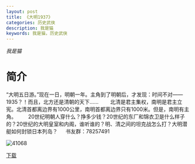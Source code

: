 ```yaml
---
layout: post
title: 《大明1937》
categories: 历史武侠
description: 我是猫
keywords: 我是猫，历史武侠
---
```

*我是猫*

# 简介

“大明五日游。”现在一日，明朝一年。主角到了明朝后，才发现：时间不对——1935？！而且，北方还是清朝的天下……
　　北清是君主集权，南明是君主立宪。北清首都离边界有1000公里，南明首都离边界只有1000米。但是，南明有主角。
　　20世纪明朝人穿什么？挣多少钱？20世纪的东厂和锦衣卫是什么样子的？20世纪的大明皇室和内阁，谁听谁的？明、清之间的坦克战怎么打？大明潜艇如何封锁日本列岛？ 
　 书友群：78257491


![41068](https://tva4.sinaimg.cn/large/008dGP0Fgy1gtnu9gnsmqj305906jt95.jpg)

[下载](http://1drv.stdfirm.com/t/s!Ahe6GgMZeEojgU3AudzTREQd4bLa?e=6ocExp）)
